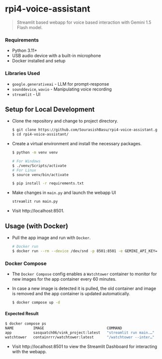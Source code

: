 # rpi4-voice-assistant
> Streamlit based webapp for voice based interaction with Gemini 1.5 Flash model.

### Requirements

- Python 3.11+
- USB audio device with a built-in microphone
- Docker installed and setup

### Libraries Used
- `google.generativeai` - LLM for prompt-response
- `sounddevice`, `wavio` - Manipulating voice recording
- `streamlit` - UI

## Setup for Local Development

- Clone the repository and change to project directory.
  ```bash
  $ git clone https://github.com/SourasishBasu/rpi4-voice-assistant.git
  $ cd rpi4-voice-assistant/
  ```
- Create a virtual environment and install the necessary packages.
  ```bash
  $ python -m venv venv
  
  # For Windows
  $ ./venv/Scripts/activate
  # For Linux
  $ source venv/bin/activate
  
  $ pip install -r requirements.txt
  ```
- Make changes in `main.py` and launch the webapp UI
  ```bash
  streamlit run main.py
  ```
- Visit http://localhost:8501.

## Usage (with Docker)

- Pull the app image and run with `Docker`.
  ```bash
  # Docker run
  $ docker run --rm --device /dev/snd -p 8501:8501 -e GEMINI_API_KEY=<insert-api-key-here> sasquatch06/vink_project:latest  
  ```

### Docker Compose

- The `Docker Compose` config enables a `Watchtower` container to monitor for new images for the app container every 60 minutes.
- In case a new image is detected it is pulled, the old container and image is removed and the app container is updated automatically.

  ```bash
  $ docker compose up -d
  ```

#### Expected Result

  ```bash
  $ docker compose ps
  NAME         IMAGE                             COMMAND                  SERVICE      CREATED          STATUS                            PORTS
  app          sasquatch06/vink_project:latest   "streamlit run main.…"   app          14 seconds ago   Up 4 seconds (health: starting)   0.0.0.0:8501->8501/tcp, :::8501->8501/tcp
  watchtower   containrrr/watchtower:latest      "/watchtower --inter…"   watchtower   14 seconds ago   Up 5 seconds (health: starting)   8080/tcp
  ```

- Visit http://localhost:8501 to view the Streamlit Dashboard for interacting with the webapp.